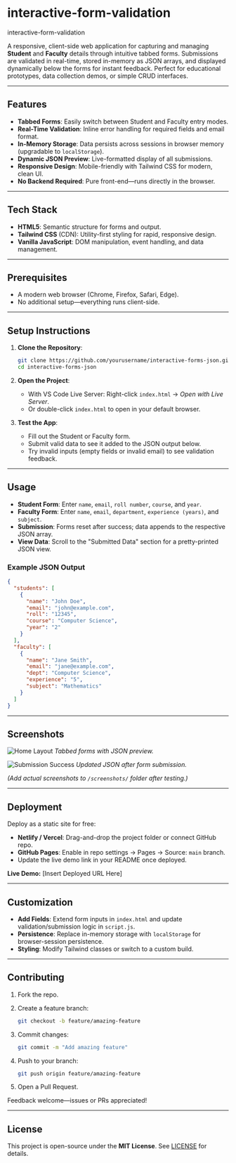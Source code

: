 # interactive-form-validation
interactive-form-validation

A responsive, client-side web application for capturing and managing **Student** and **Faculty** details through intuitive tabbed forms. Submissions are validated in real-time, stored in-memory as JSON arrays, and displayed dynamically below the forms for instant feedback. Perfect for educational prototypes, data collection demos, or simple CRUD interfaces.

---

## Features

* **Tabbed Forms**: Easily switch between Student and Faculty entry modes.
* **Real-Time Validation**: Inline error handling for required fields and email format.
* **In-Memory Storage**: Data persists across sessions in browser memory (upgradable to `localStorage`).
* **Dynamic JSON Preview**: Live-formatted display of all submissions.
* **Responsive Design**: Mobile-friendly with Tailwind CSS for modern, clean UI.
* **No Backend Required**: Pure front-end—runs directly in the browser.

---

## Tech Stack

* **HTML5**: Semantic structure for forms and output.
* **Tailwind CSS** (CDN): Utility-first styling for rapid, responsive design.
* **Vanilla JavaScript**: DOM manipulation, event handling, and data management.

---

## Prerequisites

* A modern web browser (Chrome, Firefox, Safari, Edge).
* No additional setup—everything runs client-side.

---

## Setup Instructions

1. **Clone the Repository**:

   ```bash
   git clone https://github.com/yourusername/interactive-forms-json.git
   cd interactive-forms-json
   ```
2. **Open the Project**:

   * With VS Code Live Server: Right-click `index.html` → *Open with Live Server*.
   * Or double-click `index.html` to open in your default browser.
3. **Test the App**:

   * Fill out the Student or Faculty form.
   * Submit valid data to see it added to the JSON output below.
   * Try invalid inputs (empty fields or invalid email) to see validation feedback.

---

## Usage

* **Student Form**: Enter `name`, `email`, `roll number`, `course`, and `year`.
* **Faculty Form**: Enter `name`, `email`, `department`, `experience (years)`, and `subject`.
* **Submission**: Forms reset after success; data appends to the respective JSON array.
* **View Data**: Scroll to the "Submitted Data" section for a pretty-printed JSON view.

### Example JSON Output

```json
{
  "students": [
    {
      "name": "John Doe",
      "email": "john@example.com",
      "roll": "12345",
      "course": "Computer Science",
      "year": "2"
    }
  ],
  "faculty": [
    {
      "name": "Jane Smith",
      "email": "jane@example.com",
      "dept": "Computer Science",
      "experience": "5",
      "subject": "Mathematics"
    }
  ]
}
```

---

## Screenshots

![Home Layout](screenshots/home.png)
*Tabbed forms with JSON preview.*

![Submission Success](screenshots/submit.png)
*Updated JSON after form submission.*

*(Add actual screenshots to `/screenshots/` folder after testing.)*

---

## Deployment

Deploy as a static site for free:

* **Netlify / Vercel**: Drag-and-drop the project folder or connect GitHub repo.
* **GitHub Pages**: Enable in repo settings → Pages → Source: `main` branch.
* Update the live demo link in your README once deployed.

**Live Demo:** [Insert Deployed URL Here]

---

## Customization

* **Add Fields**: Extend form inputs in `index.html` and update validation/submission logic in `script.js`.
* **Persistence**: Replace in-memory storage with `localStorage` for browser-session persistence.
* **Styling**: Modify Tailwind classes or switch to a custom build.

---

## Contributing

1. Fork the repo.
2. Create a feature branch:

   ```bash
   git checkout -b feature/amazing-feature
   ```
3. Commit changes:

   ```bash
   git commit -m "Add amazing feature"
   ```
4. Push to your branch:

   ```bash
   git push origin feature/amazing-feature
   ```
5. Open a Pull Request.

Feedback welcome—issues or PRs appreciated!

---

## License

This project is open-source under the **MIT License**. See [LICENSE](LICENSE) for details.


